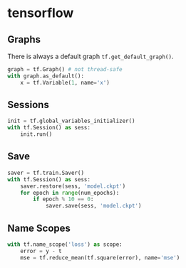 # tensorflow

## Graphs

There is always a default graph `tf.get_default_graph()`.

```python
graph = tf.Graph() # not thread-safe
with graph.as_default():
    x = tf.Variable(1, name='x')
```

## Sessions

```python
init = tf.global_variables_initializer()
with tf.Session() as sess:
    init.run()
```

## Save

```python
saver = tf.train.Saver()
with tf.Session() as sess:
    saver.restore(sess, 'model.ckpt')
    for epoch in range(num_epochs):
        if epoch % 10 == 0:
	        saver.save(sess, 'model.ckpt')
```

## Name Scopes

```python
with tf.name_scope('loss') as scope:
    error = y - t
    mse = tf.reduce_mean(tf.square(error), name='mse')
```
